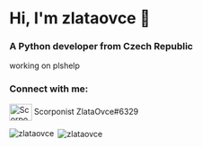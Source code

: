 <h1>Hi, I'm zlataovce 👋</h1>
<h3>A Python developer from Czech Republic</h3>  

working on plshelp  

<h3 align="left">Connect with me:</h3>
<p align="left">
<a href="https://discord.gg" target="blank"><img align="center" src="https://cdn.jsdelivr.net/npm/simple-icons@3.0.1/icons/discord.svg" alt="Scorponist ZlataOvce#6329" height="30" width="40" /></a>
Scorponist ZlataOvce#6329
</p>

<p><img align="left" src="https://github-readme-stats.vercel.app/api/top-langs?username=zlataovce&show_icons=true&locale=en&layout=compact&theme=dark" alt="zlataovce" /></p>

<p>&nbsp;<img align="center" src="https://github-readme-stats.vercel.app/api?username=zlataovce&show_icons=true&locale=en&theme=dark" alt="zlataovce" /></p>
